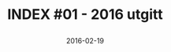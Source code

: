 ---
title: |
  INDEX #01 - 2016 utgitt
url: 
  issuu: https://issuu.com/ifiindex/docs/index/1
tags: ifi-avis, index, minor
year: 2016
date: 2016-02-19
view: none
---